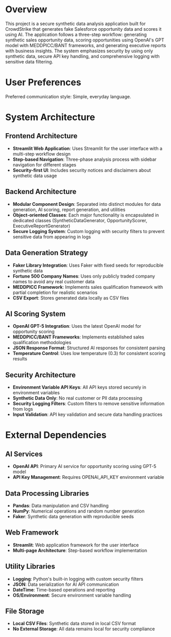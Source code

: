 # Overview

This project is a secure synthetic data analysis application built for CrowdStrike that generates fake Salesforce opportunity data and scores it using AI. The application follows a three-step workflow: generating synthetic sales opportunity data, scoring opportunities using OpenAI's GPT model with MEDDPICC/BANT frameworks, and generating executive reports with business insights. The system emphasizes security by using only synthetic data, secure API key handling, and comprehensive logging with sensitive data filtering.

# User Preferences

Preferred communication style: Simple, everyday language.

# System Architecture

## Frontend Architecture
- **Streamlit Web Application**: Uses Streamlit for the user interface with a multi-step workflow design
- **Step-based Navigation**: Three-phase analysis process with sidebar navigation for different stages
- **Security-first UI**: Includes security notices and disclaimers about synthetic data usage

## Backend Architecture
- **Modular Component Design**: Separated into distinct modules for data generation, AI scoring, report generation, and utilities
- **Object-oriented Classes**: Each major functionality is encapsulated in dedicated classes (SyntheticDataGenerator, OpportunityScorer, ExecutiveReportGenerator)
- **Secure Logging System**: Custom logging with security filters to prevent sensitive data from appearing in logs

## Data Generation Strategy
- **Faker Library Integration**: Uses Faker with fixed seeds for reproducible synthetic data
- **Fortune 500 Company Names**: Uses only publicly traded company names to avoid any real customer data
- **MEDDPICC Framework**: Implements sales qualification framework with partial completion for realistic scenarios
- **CSV Export**: Stores generated data locally as CSV files

## AI Scoring System
- **OpenAI GPT-5 Integration**: Uses the latest OpenAI model for opportunity scoring
- **MEDDPICC/BANT Frameworks**: Implements established sales qualification methodologies
- **JSON Response Format**: Structured AI responses for consistent parsing
- **Temperature Control**: Uses low temperature (0.3) for consistent scoring results

## Security Architecture
- **Environment Variable API Keys**: All API keys stored securely in environment variables
- **Synthetic Data Only**: No real customer or PII data processing
- **Security Logging Filters**: Custom filters to remove sensitive information from logs
- **Input Validation**: API key validation and secure data handling practices

# External Dependencies

## AI Services
- **OpenAI API**: Primary AI service for opportunity scoring using GPT-5 model
- **API Key Management**: Requires OPENAI_API_KEY environment variable

## Data Processing Libraries
- **Pandas**: Data manipulation and CSV handling
- **NumPy**: Numerical operations and random number generation
- **Faker**: Synthetic data generation with reproducible seeds

## Web Framework
- **Streamlit**: Web application framework for the user interface
- **Multi-page Architecture**: Step-based workflow implementation

## Utility Libraries
- **Logging**: Python's built-in logging with custom security filters
- **JSON**: Data serialization for AI API communication
- **DateTime**: Time-based operations and reporting
- **OS/Environment**: Secure environment variable handling

## File Storage
- **Local CSV Files**: Synthetic data stored in local CSV format
- **No External Storage**: All data remains local for security compliance
